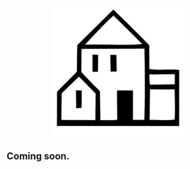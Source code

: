 <p align="center">
  <img src="/docs/images/publishing_house.jpg" width="300" >
</p>
<h2>Coming soon.</h2>
